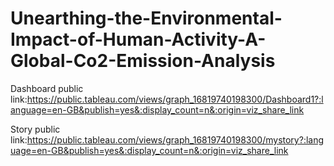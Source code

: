 # Unearthing-the-Environmental-Impact-of-Human-Activity-A-Global-Co2-Emission-Analysis

Dashboard public link:https://public.tableau.com/views/graph_16819740198300/Dashboard1?:language=en-GB&publish=yes&:display_count=n&:origin=viz_share_link

Story public link:https://public.tableau.com/views/graph_16819740198300/mystory?:language=en-GB&publish=yes&:display_count=n&:origin=viz_share_link
